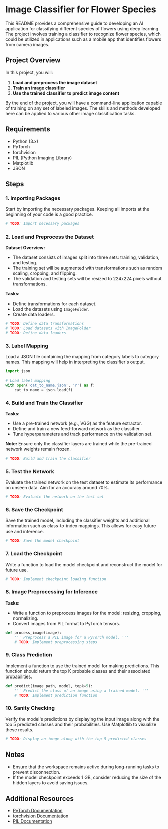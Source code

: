 # Image Classifier for Flower Species

This README provides a comprehensive guide to developing an AI application for classifying different species of flowers using deep learning. The project involves training a classifier to recognize flower species, which could be utilized in applications such as a mobile app that identifies flowers from camera images.

## Project Overview

In this project, you will:
1. **Load and preprocess the image dataset**
2. **Train an image classifier**
3. **Use the trained classifier to predict image content**

By the end of the project, you will have a command-line application capable of training on any set of labeled images. The skills and methods developed here can be applied to various other image classification tasks.

## Requirements

- Python (3.x)
- PyTorch
- torchvision
- PIL (Python Imaging Library)
- Matplotlib
- JSON

## Steps

### 1. Importing Packages

Start by importing the necessary packages. Keeping all imports at the beginning of your code is a good practice.

```python
# TODO: Import necessary packages
```

### 2. Load and Preprocess the Dataset

**Dataset Overview:**
- The dataset consists of images split into three sets: training, validation, and testing.
- The training set will be augmented with transformations such as random scaling, cropping, and flipping.
- The validation and testing sets will be resized to 224x224 pixels without transformations.

**Tasks:**
- Define transformations for each dataset.
- Load the datasets using `ImageFolder`.
- Create data loaders.

```python
# TODO: Define data transformations
# TODO: Load datasets with ImageFolder
# TODO: Define data loaders
```

### 3. Label Mapping

Load a JSON file containing the mapping from category labels to category names. This mapping will help in interpreting the classifier's output.

```python
import json

# Load label mapping
with open('cat_to_name.json', 'r') as f:
    cat_to_name = json.load(f)
```

### 4. Build and Train the Classifier

**Tasks:**
- Use a pre-trained network (e.g., VGG) as the feature extractor.
- Define and train a new feed-forward network as the classifier.
- Tune hyperparameters and track performance on the validation set.

**Note:** Ensure only the classifier layers are trained while the pre-trained network weights remain frozen.

```python
# TODO: Build and train the classifier
```

### 5. Test the Network

Evaluate the trained network on the test dataset to estimate its performance on unseen data. Aim for an accuracy around 70%.

```python
# TODO: Evaluate the network on the test set
```

### 6. Save the Checkpoint

Save the trained model, including the classifier weights and additional information such as class-to-index mappings. This allows for easy future use and inference.

```python
# TODO: Save the model checkpoint
```

### 7. Load the Checkpoint

Write a function to load the model checkpoint and reconstruct the model for future use.

```python
# TODO: Implement checkpoint loading function
```

### 8. Image Preprocessing for Inference

**Tasks:**
- Write a function to preprocess images for the model: resizing, cropping, normalizing.
- Convert images from PIL format to PyTorch tensors.

```python
def process_image(image):
    ''' Preprocess a PIL image for a PyTorch model. '''
    # TODO: Implement preprocessing steps
```

### 9. Class Prediction

Implement a function to use the trained model for making predictions. This function should return the top K probable classes and their associated probabilities.

```python
def predict(image_path, model, topk=5):
    ''' Predict the class of an image using a trained model. '''
    # TODO: Implement prediction function
```

### 10. Sanity Checking

Verify the model's predictions by displaying the input image along with the top 5 predicted classes and their probabilities. Use Matplotlib to visualize these results.

```python
# TODO: Display an image along with the top 5 predicted classes
```

## Notes

- Ensure that the workspace remains active during long-running tasks to prevent disconnection.
- If the model checkpoint exceeds 1 GB, consider reducing the size of the hidden layers to avoid saving issues.

## Additional Resources

- [PyTorch Documentation](https://pytorch.org/docs/stable/index.html)
- [torchvision Documentation](https://pytorch.org/vision/stable/index.html)
- [PIL Documentation](https://pillow.readthedocs.io/en/stable/)
